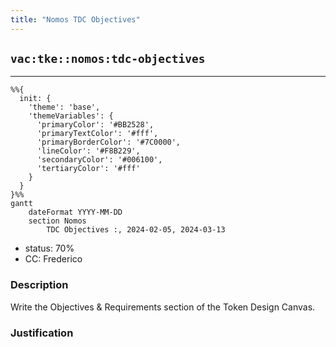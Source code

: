 ```yaml
---
title: "Nomos TDC Objectives"
---
```

## `vac:tke::nomos:tdc-objectives`
---

```mermaid
%%{ 
  init: { 
    'theme': 'base', 
    'themeVariables': { 
      'primaryColor': '#BB2528', 
      'primaryTextColor': '#fff', 
      'primaryBorderColor': '#7C0000', 
      'lineColor': '#F8B229', 
      'secondaryColor': '#006100', 
      'tertiaryColor': '#fff' 
    } 
  } 
}%%
gantt
	dateFormat YYYY-MM-DD 
	section Nomos
		TDC Objectives :, 2024-02-05, 2024-03-13
```
- status: 70%
- CC: Frederico

### Description

Write the Objectives & Requirements section of the Token Design Canvas.

### Justification

